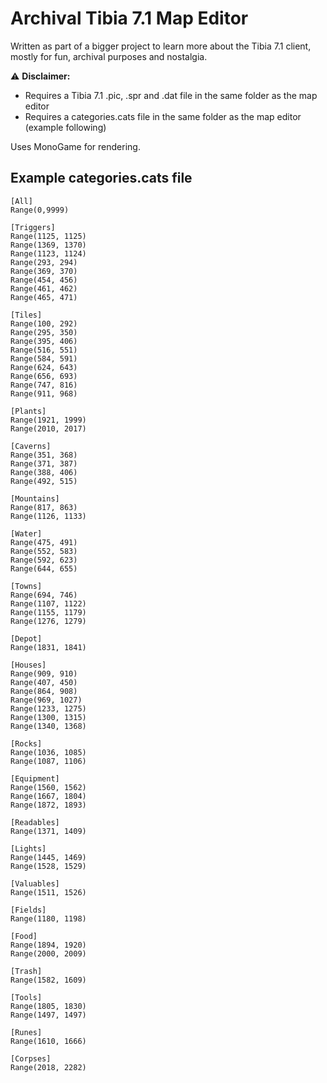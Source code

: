 # Archival Tibia 7.1 Map Editor
Written as part of a bigger project to learn more about the Tibia 7.1 client, mostly for fun, archival purposes and nostalgia.

⚠ **Disclaimer:**

- Requires a Tibia 7.1 .pic, .spr and .dat file in the same folder as the map editor
- Requires a categories.cats file in the same folder as the map editor (example following)

Uses MonoGame for rendering.

## Example categories.cats file
```
[All]
Range(0,9999)

[Triggers]
Range(1125, 1125)
Range(1369, 1370)
Range(1123, 1124)
Range(293, 294)
Range(369, 370)
Range(454, 456)
Range(461, 462)
Range(465, 471)

[Tiles]
Range(100, 292)
Range(295, 350)
Range(395, 406)
Range(516, 551)
Range(584, 591)
Range(624, 643)
Range(656, 693)
Range(747, 816)
Range(911, 968)

[Plants]
Range(1921, 1999)
Range(2010, 2017)

[Caverns]
Range(351, 368)
Range(371, 387)
Range(388, 406)
Range(492, 515)

[Mountains]
Range(817, 863)
Range(1126, 1133)

[Water]
Range(475, 491)
Range(552, 583)
Range(592, 623)
Range(644, 655)

[Towns]
Range(694, 746)
Range(1107, 1122)
Range(1155, 1179)
Range(1276, 1279)

[Depot]
Range(1831, 1841)

[Houses]
Range(909, 910)
Range(407, 450)
Range(864, 908)
Range(969, 1027)
Range(1233, 1275)
Range(1300, 1315)
Range(1340, 1368)

[Rocks]
Range(1036, 1085)
Range(1087, 1106)

[Equipment]
Range(1560, 1562)
Range(1667, 1804)
Range(1872, 1893)

[Readables]
Range(1371, 1409)

[Lights]
Range(1445, 1469)
Range(1528, 1529)

[Valuables]
Range(1511, 1526)

[Fields]
Range(1180, 1198)

[Food]
Range(1894, 1920)
Range(2000, 2009)

[Trash]
Range(1582, 1609)

[Tools]
Range(1805, 1830)
Range(1497, 1497)

[Runes]
Range(1610, 1666)

[Corpses]
Range(2018, 2282)
```
